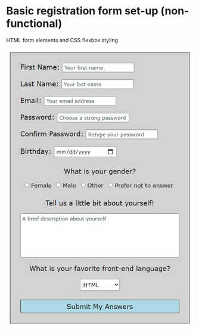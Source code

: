 <h1>Basic registration form set-up (non-functional)</h1>
<p>HTML form elements and CSS flexbox styling</p>
<img src="project_screenshot.JPG">